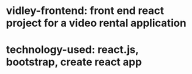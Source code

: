# vidley-frontend: front end react project for a video rental application
# technology-used: react.js, bootstrap, create react app

